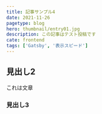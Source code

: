 ```yaml
---
title: 記事サンプル4
date: 2021-11-26
pagetype: blog
hero: thumbnail/entry01.jpg
description: この記事はテスト投稿です
cate: frontend
tags: ['Gatsby', '表示スピード']
---
```

## 見出し2
これは文章

### 見出し3
